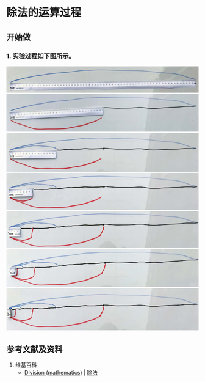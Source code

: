# 除法的运算过程

## 开始做

### 1. 实验过程如下图所示。

![](/images/数轴(一维坐标系)/除法和求余运算/除法的运算过程/1a1.jpg)
![](/images/数轴(一维坐标系)/除法和求余运算/除法的运算过程/1a2.jpg)
![](/images/数轴(一维坐标系)/除法和求余运算/除法的运算过程/1a3.jpg)
![](/images/数轴(一维坐标系)/除法和求余运算/除法的运算过程/1a4.jpg)
![](/images/数轴(一维坐标系)/除法和求余运算/除法的运算过程/1a5.jpg)
![](/images/数轴(一维坐标系)/除法和求余运算/除法的运算过程/1a6.jpg)
![](/images/数轴(一维坐标系)/除法和求余运算/除法的运算过程/1a7.jpg)

## 参考文献及资料

1. 维基百科
	- [Division (mathematics)](https://en.wikipedia.org/wiki/Division_(mathematics)) | [除法](https://zh.wikipedia.org/wiki/除法) 